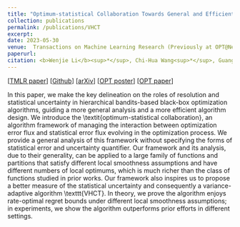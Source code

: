 ```yaml
---
title: "Optimum-statistical Collaboration Towards General and Efficient Black-box Optimization"
collection: publications
permalink: /publications/VHCT
excerpt: 
date: 2023-05-30
venue:  Transactions on Machine Learning Research (Previously at OPT@NeurIPS'21)
paperurl:
citation: <b>Wenjie Li</b><sup>*</sup>, Chi-Hua Wang<sup>*</sup>, Guang Cheng, Qifan Song. Optimum-statistical Collaboration Towards General and Efficient Black-box Optimization. The 35th Conference on Neural Information Processing Systems (NeurIPS 2021) Optimization for Machine Learning (OPT) Workshop.
---
```

[[TMLR paper](https://openreview.net/forum?id=ClIcmwdlxn)] [[Github](https://github.com/WilliamLwj/PyXAB)] [[arXiv](https://arxiv.org/abs/2106.09215)]  [[OPT poster](https://williamlwj.github.io/About/files/posters/VHCT_poster.pdf)]
[[OPT paper](https://opt-ml.org/papers/2021/paper8.pdf)]

 In this paper, we make the key delineation on the roles of resolution and statistical uncertainty in hierarchical bandits-based black-box optimization algorithms, guiding a more general analysis and a more efficient algorithm design. We introduce the \textit{optimum-statistical collaboration}, an algorithm framework of managing the interaction between optimization error flux and statistical error flux evolving in the optimization process. We provide a general analysis of this framework without specifying the forms of statistical error and uncertainty quantifier. Our framework and its analysis, due to their generality, can be applied to a large family of functions and partitions that satisfy different local smoothness assumptions and have different numbers of local optimums, which is much richer than the class of functions studied in prior works. Our framework also inspires us to propose a better measure of the statistical uncertainty and consequently a variance-adaptive algorithm \texttt{VHCT}. In theory, we prove the algorithm enjoys rate-optimal regret bounds under different local smoothness assumptions; in experiments, we show the algorithm outperforms prior efforts in different settings.
